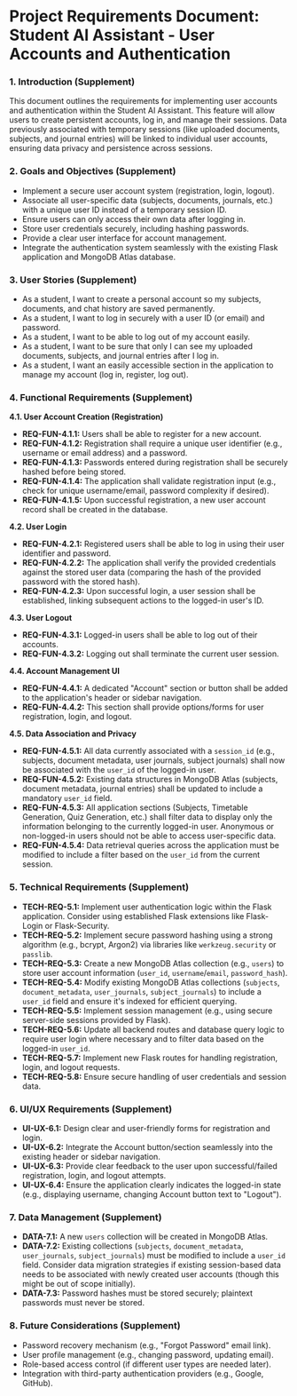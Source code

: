 # Project Requirements Document: Student AI Assistant - User Accounts and Authentication

### 1. Introduction (Supplement)

This document outlines the requirements for implementing user accounts and authentication within the Student AI Assistant. This feature will allow users to create persistent accounts, log in, and manage their sessions. Data previously associated with temporary sessions (like uploaded documents, subjects, and journal entries) will be linked to individual user accounts, ensuring data privacy and persistence across sessions.

### 2. Goals and Objectives (Supplement)

* Implement a secure user account system (registration, login, logout).
* Associate all user-specific data (subjects, documents, journals, etc.) with a unique user ID instead of a temporary session ID.
* Ensure users can only access their own data after logging in.
* Store user credentials securely, including hashing passwords.
* Provide a clear user interface for account management.
* Integrate the authentication system seamlessly with the existing Flask application and MongoDB Atlas database.

### 3. User Stories (Supplement)

* As a student, I want to create a personal account so my subjects, documents, and chat history are saved permanently.
* As a student, I want to log in securely with a user ID (or email) and password.
* As a student, I want to be able to log out of my account easily.
* As a student, I want to be sure that only I can see my uploaded documents, subjects, and journal entries after I log in.
* As a student, I want an easily accessible section in the application to manage my account (log in, register, log out).

### 4. Functional Requirements (Supplement)

**4.1. User Account Creation (Registration)**

* **REQ-FUN-4.1.1:** Users shall be able to register for a new account.
* **REQ-FUN-4.1.2:** Registration shall require a unique user identifier (e.g., username or email address) and a password.
* **REQ-FUN-4.1.3:** Passwords entered during registration shall be securely hashed before being stored.
* **REQ-FUN-4.1.4:** The application shall validate registration input (e.g., check for unique username/email, password complexity if desired).
* **REQ-FUN-4.1.5:** Upon successful registration, a new user account record shall be created in the database.

**4.2. User Login**

* **REQ-FUN-4.2.1:** Registered users shall be able to log in using their user identifier and password.
* **REQ-FUN-4.2.2:** The application shall verify the provided credentials against the stored user data (comparing the hash of the provided password with the stored hash).
* **REQ-FUN-4.2.3:** Upon successful login, a user session shall be established, linking subsequent actions to the logged-in user's ID.

**4.3. User Logout**

* **REQ-FUN-4.3.1:** Logged-in users shall be able to log out of their accounts.
* **REQ-FUN-4.3.2:** Logging out shall terminate the current user session.

**4.4. Account Management UI**

* **REQ-FUN-4.4.1:** A dedicated "Account" section or button shall be added to the application's header or sidebar navigation.
* **REQ-FUN-4.4.2:** This section shall provide options/forms for user registration, login, and logout.

**4.5. Data Association and Privacy**

* **REQ-FUN-4.5.1:** All data currently associated with a `session_id` (e.g., subjects, document metadata, user journals, subject journals) shall now be associated with the `user_id` of the logged-in user.
* **REQ-FUN-4.5.2:** Existing data structures in MongoDB Atlas (subjects, document metadata, journal entries) shall be updated to include a mandatory `user_id` field.
* **REQ-FUN-4.5.3:** All application sections (Subjects, Timetable Generation, Quiz Generation, etc.) shall filter data to display only the information belonging to the currently logged-in user. Anonymous or non-logged-in users should not be able to access user-specific data.
* **REQ-FUN-4.5.4:** Data retrieval queries across the application must be modified to include a filter based on the `user_id` from the current session.

### 5. Technical Requirements (Supplement)

* **TECH-REQ-5.1:** Implement user authentication logic within the Flask application. Consider using established Flask extensions like Flask-Login or Flask-Security.
* **TECH-REQ-5.2:** Implement secure password hashing using a strong algorithm (e.g., bcrypt, Argon2) via libraries like `werkzeug.security` or `passlib`.
* **TECH-REQ-5.3:** Create a new MongoDB Atlas collection (e.g., `users`) to store user account information (`user_id`, `username`/`email`, `password_hash`).
* **TECH-REQ-5.4:** Modify existing MongoDB Atlas collections (`subjects`, `document_metadata`, `user_journals`, `subject_journals`) to include a `user_id` field and ensure it's indexed for efficient querying.
* **TECH-REQ-5.5:** Implement session management (e.g., using secure server-side sessions provided by Flask).
* **TECH-REQ-5.6:** Update all backend routes and database query logic to require user login where necessary and to filter data based on the logged-in `user_id`.
* **TECH-REQ-5.7:** Implement new Flask routes for handling registration, login, and logout requests.
* **TECH-REQ-5.8:** Ensure secure handling of user credentials and session data.

### 6. UI/UX Requirements (Supplement)

* **UI-UX-6.1:** Design clear and user-friendly forms for registration and login.
* **UI-UX-6.2:** Integrate the Account button/section seamlessly into the existing header or sidebar navigation.
* **UI-UX-6.3:** Provide clear feedback to the user upon successful/failed registration, login, and logout attempts.
* **UI-UX-6.4:** Ensure the application clearly indicates the logged-in state (e.g., displaying username, changing Account button text to "Logout").

### 7. Data Management (Supplement)

* **DATA-7.1:** A new `users` collection will be created in MongoDB Atlas.
* **DATA-7.2:** Existing collections (`subjects`, `document_metadata`, `user_journals`, `subject_journals`) must be modified to include a `user_id` field. Consider data migration strategies if existing session-based data needs to be associated with newly created user accounts (though this might be out of scope initially).
* **DATA-7.3:** Password hashes must be stored securely; plaintext passwords must never be stored.

### 8. Future Considerations (Supplement)

* Password recovery mechanism (e.g., "Forgot Password" email link).
* User profile management (e.g., changing password, updating email).
* Role-based access control (if different user types are needed later).
* Integration with third-party authentication providers (e.g., Google, GitHub).
